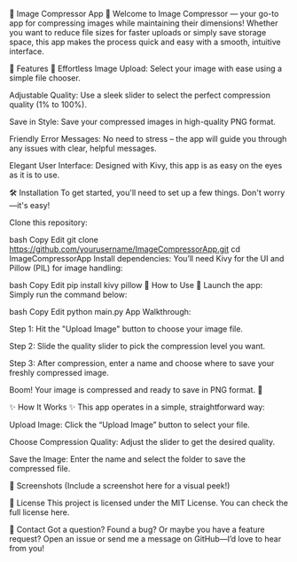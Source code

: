 🎨 Image Compressor App 🎨
Welcome to Image Compressor — your go-to app for compressing images while maintaining their dimensions! Whether you want to reduce file sizes for faster uploads or simply save storage space, this app makes the process quick and easy with a smooth, intuitive interface.

🌟 Features 🌟
Effortless Image Upload: Select your image with ease using a simple file chooser.

Adjustable Quality: Use a sleek slider to select the perfect compression quality (1% to 100%).

Save in Style: Save your compressed images in high-quality PNG format.

Friendly Error Messages: No need to stress – the app will guide you through any issues with clear, helpful messages.

Elegant User Interface: Designed with Kivy, this app is as easy on the eyes as it is to use.

🛠 Installation
To get started, you'll need to set up a few things. Don't worry—it's easy!

Clone this repository:

bash
Copy
Edit
git clone https://github.com/yourusername/ImageCompressorApp.git
cd ImageCompressorApp
Install dependencies: You’ll need Kivy for the UI and Pillow (PIL) for image handling:

bash
Copy
Edit
pip install kivy pillow
🚀 How to Use 🚀
Launch the app: Simply run the command below:

bash
Copy
Edit
python main.py
App Walkthrough:

Step 1: Hit the "Upload Image" button to choose your image file.

Step 2: Slide the quality slider to pick the compression level you want.

Step 3: After compression, enter a name and choose where to save your freshly compressed image.

Boom! Your image is compressed and ready to save in PNG format. 🌟

✨ How It Works ✨
This app operates in a simple, straightforward way:

Upload Image: Click the “Upload Image” button to select your file.

Choose Compression Quality: Adjust the slider to get the desired quality.

Save the Image: Enter the name and select the folder to save the compressed file.

📸 Screenshots
(Include a screenshot here for a visual peek!)

📜 License
This project is licensed under the MIT License. You can check the full license here.

💬 Contact
Got a question? Found a bug? Or maybe you have a feature request? Open an issue or send me a message on GitHub—I’d love to hear from you!
